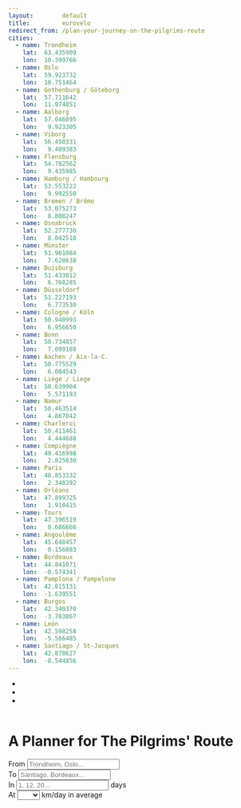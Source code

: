 ```yaml
---
layout:        default
title:         eurovelo
redirect_from: /plan-your-journey-on-the-pilgrims-route
cities:
  - name: Trondheim
    lat:  63.435909
    lon:  10.399766
  - name: Oslo
    lat:  59.923732
    lon:  10.751464
  - name: Gothenburg / Göteborg
    lat:  57.711642
    lon:  11.974851
  - name: Aalborg
    lat:  57.046895
    lon:   9.923305
  - name: Viborg
    lat:  56.450331 
    lon:   9.409383
  - name: Flensburg
    lat:  54.782562
    lon:   9.435985
  - name: Hamburg / Hambourg
    lat:  53.553222
    lon:   9.992550
  - name: Bremen / Brême
    lat:  53.075273
    lon:   8.808247
  - name: Osnabrück
    lat:  52.277730
    lon:   8.042510
  - name: Münster
    lat:  51.961084
    lon:   7.628638
  - name: Duisburg
    lat:  51.433012
    lon:   6.768285
  - name: Düsseldorf
    lat:  51.227193
    lon:   6.773530
  - name: Cologne / Köln
    lat:  50.940993
    lon:   6.956650
  - name: Bonn
    lat:  50.734857
    lon:   7.099188
  - name: Aachen / Aix-la-C.
    lat:  50.775529
    lon:   6.084543
  - name: Liège / Liege
    lat:  50.639904
    lon:   5.571193
  - name: Namur
    lat:  50.463514
    lon:   4.867042
  - name: Charleroi
    lat:  50.411461
    lon:   4.444688
  - name: Compiègne
    lat:  49.416998
    lon:   2.825630
  - name: Paris
    lat:  48.853332
    lon:   2.348392
  - name: Orléans
    lat:  47.899325
    lon:   1.910415
  - name: Tours
    lat:  47.396519
    lon:   0.686666
  - name: Angoulême
    lat:  45.648457
    lon:   0.156883
  - name: Bordeaux
    lat:  44.841071
    lon:  -0.574341
  - name: Pamplona / Pampelune
    lat:  42.815131
    lon:  -1.639551
  - name: Burgos
    lat:  42.340370
    lon:  -3.703867
  - name: León
    lat:  42.598258
    lon:  -5.566485
  - name: Santiago / St-Jacques
    lat:  42.878627
    lon:  -8.544856
---
```


<header id='project-header'>
  <ul>
    <li></li>
    <li></li>
    <li></li>
  </ul>
</header>

<main id='project-container'>
  <div id='querry-pannel'>
    <h1>A Planner for The Pilgrims' Route</h1>
    <div class="input-group">
      <span class="input-group-addon"><span>From</span></span>
      <input name="querry-from" id="querry-from" type="text" class="form-control" placeholder="Trondheim, Oslo...">
    </div>
    <div class="input-group">
      <span class="input-group-addon"><span>To</span></span>
      <input name="querry-to" id="querry-to" type="text" class="form-control" placeholder="Santiago, Bordeaux...">
    </div>
    <div class="input-group">
      <span class="input-group-addon"><span>In</span></span>
      <input name="days" id="days" type="text" class="form-control" placeholder="1, 12, 20...">
      <span class="input-group-addon">days</span>
    </div>
    <div class="input-group">
      <span class="input-group-addon"><span>At</span></span>
      <select class="form-control" id="speed">
        <option value=   ''>   </option>
        <option value= '60'> 60</option>
        <option value= '70'> 70</option>
        <option value= '80'> 80</option>
        <option value= '90'> 90</option>
        <option value='100'>100</option>
      </select>
      <span class="input-group-addon">km/day in average</span>
    </div>
  </div>
  <div id='map-pannel'></div>
  <div id='itinerary-pannel'></div>
</main>

<script>
    
  // SETTING ---------------------------------------------------------------

  var map = L.map('map-pannel', {
    minZoom: 4,
    center: [55, -10],
    zoom: 4,
    zoomControl: false,
  })

  var cities = {{ page.cities | map: 'name' | jsonify }};
  var lats   = {{ page.cities | map: 'lat'  | jsonify }};
  var lons   = {{ page.cities | map: 'lon'  | jsonify }};
  
  L.control.zoom({position:'bottomright'}).addTo(map);

  // chose a 'known provider' from there: http://leaflet-extras.github.io/leaflet-providers/preview/
  L.tileLayer(
    'http://server.arcgisonline.com/'+
    'ArcGIS/rest/services/World_Topo_Map/'+
    'MapServer/tile/{z}/{y}/{x}'
  ).addTo(map);

  var temp = L.circleMarker(
    [lats[0], lons[0]],
    {color: 'grey'}
  );
  var from = L.circleMarker(
    [lats[0], lons[0]],
    {color: 'green'}
  );
  var to = L.circleMarker(
    [lats[lats.length-1], lons[lats.length-1]],
    {color: 'red'}
  );

  $.getJSON("/data/2016-05-21-ev3.geojson", function(data) {

    var the_pilgrims_route = new L.geoJson(data, {
      opacity: 0.6,
      weight:  3.5
    });
    the_pilgrims_route = the_pilgrims_route.getLayers()[0];
    
    var itinerary = jQuery.extend(true, {}, the_pilgrims_route );
    itinerary.addTo(map);

    var slice_itinerary = function(){
      var new_itinerary_geojson = turf.lineSlice(
        from.toGeoJSON(),
        to.toGeoJSON(),
        the_pilgrims_route.toGeoJSON()
      );
      var new_itinerary_coords = new_itinerary_geojson
        .geometry
        .coordinates
        .map(function(e){return L.latLng(e) });
      map.removeLayer(itinerary);
      itinerary = L.geoJson(new_itinerary_geojson, {
        opacity: 0.6,
        weight:  3.5
      }).getLayers()[0];
      itinerary.addTo(map);
      compute_stages();
      map.flyToBounds(itinerary.getBounds());
    }

    var stages         = new L.layerGroup();

    var compute_stages = function(){
      if(map.hasLayer('stages')){
        map.removeLayer(stages);
      }
      stages.clearLayers();
      var speed            = $('#speed').val();
      if(speed != ''){
        speed              = speed*1;
        var itinerary_json = itinerary.toGeoJSON();
        var distance       = turf.lineDistance(itinerary_json);
        var number_of_days = Math.ceil(distance / speed);
        var dayly_distance = distance / number_of_days;
        for(i=1; i<number_of_days; i++){
          var stage = turf.along(
            itinerary_json,
            i*dayly_distance,
            'kilometers'
          );
          var stage_coord = stage.geometry.coordinates.reverse();
          stages.addLayer(L.marker(
            stage_coord, {
              stroke:      false,
              fillOpacity: 1,
              radius:      5,
              icon:        L.divIcon({
                className: 'stage',   // Set class for CSS styling
                html:      '<span>'+i+'</span>'
              })
            }
          ));
        }
        stages.addTo(map);
      }
    }

    from       .on('add',    slice_itinerary);
    to         .on('add',    slice_itinerary);
    $('#speed').on('change', compute_stages);
    
  });
  // = L.geoJson(data.features[0])

  // setLatLngs( <LatLng[]> latlngs )

  $( "#querry-from" ).autocomplete({
    source: cities,
    focus: function( event, ui ) {
      //console.log(ui);
      for (i = 0; i < cities.length; i++){
        if(ui.item.value==cities[i]){
          map.removeLayer(temp);
          temp.setLatLng([lats[i], lons[i]]).addTo(map);
        }
      }
    },
    select: function( event, ui ){
      map.removeLayer(temp);
      if(map.hasLayer(from)){map.removeLayer(from);}
      for (i = 0; i < cities.length; i++){
        if(ui.item.value==cities[i]){
          from.setLatLng([lats[i], lons[i]]).addTo(map);
        }
      }
    }
  });

  $( "#querry-to" ).autocomplete({
    source: cities,
    focus: function( event, ui ) {
      //console.log(ui);
      for (i = 0; i < cities.length; i++){
        if(ui.item.value==cities[i]){
          map.removeLayer(temp);
          temp.setLatLng([lats[i], lons[i]]).addTo(map);
        }
      }
    },
    select: function( event, ui ){
      map.removeLayer(temp);
      if(map.hasLayer(to)){map.removeLayer(to);}
      for (i = 0; i < cities.length; i++){
        if(ui.item.value==cities[i]){
          to.setLatLng([lats[i], lons[i]]).addTo(map);
        }
      }
    }
  });

 </script>
